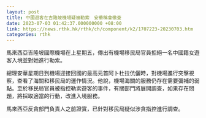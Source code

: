 ```yaml
---
layout: post
title: 中國遊客在吉隆坡機場疑被勒索　安華稱會徹查
date: 2023-07-03 01:42:37.000000000 +08:00
link: https://news.rthk.hk/rthk/ch/component/k2/1707223-20230703.htm
categories: rthk
---
```


馬來西亞吉隆坡國際機場在上星期五，傳出有機場移民局官員拒絕一名中國籍女遊客入境並對她進行勒索。

總理安華星期日到機場迎接回國的最高元首阿卜杜拉伉儷時，對機場進行突擊視察，查看了海關和移民局的運作情況。他說，機場海關的服務仍存在需要彌補的弱點。至於移民局官員被指控勒索遊客的事件，有關部門將展開調查，如果存在問題，將採取適當的行動，改進入境服務。

馬來西亞反貪部門負責人之前證實，已針對移民局疑似涉貪指控進行調查。

